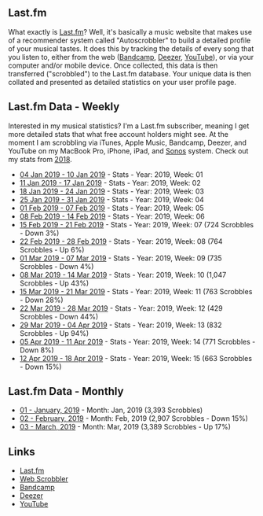 ## Last.fm

What exactly is [Last.fm](https://www.last.fm/home)? Well, it's basically a music website that makes use of a recommender system called "Autoscrobbler" to build a detailed profile of your musical tastes. It does this by tracking the details of every  song that you listen to, either from the web ([Bandcamp](https://bandcamp.com/), [Deezer](https://www.deezer.com), [YouTube](https://www.youtube.com/)), or via your computer and/or mobile device. Once collected, this data is then transferred ("scrobbled") to the Last.fm database. Your unique data is then collated and presented as detailed statistics on your user profile page.

## Last.fm Data - Weekly

Interested in my musical statistics? I'm a Last.fm subscriber, meaning I get more detailed stats that what free account holders might see. At the moment I am scrobbling via iTunes, Apple Music, Bandcamp, Deezer, and YouTube on my MacBook Pro, iPhone, iPad, and [Sonos](https://www.sonos.com) system. Check out my stats from [2018](https://www.last.fm/user/phmullins/listening-report/year/2018).

- [04 Jan 2019 - 10 Jan 2019](https://www.last.fm/user/phmullins/listening-report/year/2019/week/1) - Stats - Year: 2019, Week: 01
- [11 Jan 2019 - 17 Jan 2019](https://www.last.fm/user/phmullins/listening-report/year/2019/week/2) - Stats - Year: 2019, Week: 02
- [18 Jan 2019 - 24 Jan 2019](https://www.last.fm/user/phmullins/listening-report/year/2019/week/3) - Stats - Year: 2019, Week: 03
- [25 Jan 2019 - 31 Jan 2019](https://www.last.fm/user/phmullins/listening-report/year/2019/week/4) - Stats - Year: 2019, Week: 04
- [01 Feb 2019 - 07 Feb 2019](https://www.last.fm/user/phmullins/listening-report/year/2019/week/5) - Stats - Year: 2019, Week: 05
- [08 Feb 2019 - 14 Feb 2019](https://www.last.fm/user/phmullins/listening-report/year/2019/week/6) - Stats - Year: 2019, Week: 06
- [15 Feb 2019 - 21 Feb 2019](https://www.last.fm/user/phmullins/listening-report/year/2019/week/7) - Stats - Year: 2019, Week: 07 (724 Scrobbles - Down 3%)
- [22 Feb 2019 - 28 Feb 2019](https://www.last.fm/user/phmullins/listening-report/year/2019/week/8) - Stats - Year: 2019, Week: 08 (764 Scrobbles - Up 6%)
- [01 Mar 2019 - 07 Mar 2019](https://www.last.fm/user/phmullins/listening-report/year/2019/week/9) - Stats - Year: 2019, Week: 09 (735 Scrobbles - Down 4%)
- [08 Mar 2019 - 14 Mar 2019](https://www.last.fm/user/phmullins/listening-report/year/2019/week/10) - Stats - Year: 2019, Week: 10 (1,047 Scrobbles - Up 43%)
- [15 Mar 2019 - 21 Mar 2019](https://www.last.fm/user/phmullins/listening-report/year/2019/week/11) - Stats - Year: 2019, Week: 11 (763 Scrobbles - Down 28%)
- [22 Mar 2019 - 28 Mar 2019](https://www.last.fm/user/phmullins/listening-report/year/2019/week/12) - Stats - Year: 2019, Week: 12 (429 Scrobbles - Down 44%)
- [29 Mar 2019 - 04 Apr 2019](https://www.last.fm/user/phmullins/listening-report/year/2019/week/13) - Stats - Year: 2019, Week: 13 (832 Scrobbles - Up 94%)
- [05 Apr 2019 - 11 Apr 2019](https://www.last.fm/user/phmullins/listening-report/year/2019/week/14) - Stats - Year: 2019, Week: 14 (771 Scrobbles - Down 8%)
- [12 Apr 2019 - 18 Apr 2019](https://www.last.fm/user/phmullins/listening-report/year/2019/week/15) - Stats - Year: 2019, Week: 15 (663 Scrobbles - Down 15%)

## Last.fm Data - Monthly

- [01 - January, 2019](https://www.last.fm/user/phmullins/listening-report/year/2019/month/1) - Month: Jan, 2019 (3,393 Scrobbles)
- [02 - February, 2019](https://www.last.fm/user/phmullins/listening-report/year/2019/month/2) - Month: Feb, 2019 (2,907 Scrobbles - Down 15%)
- [03 - March, 2019](https://www.last.fm/user/phmullins/listening-report/year/2019/month/3) - Month: Mar, 2019 (3,389 Scrobbles - Up 17%)

## Links

- [Last.fm](https://www.last.fm/home)
- [Web Scrobbler](https://addons.mozilla.org/en-US/firefox/addon/web-scrobbler/)
- [Bandcamp](https://bandcamp.com/)
- [Deezer](https://www.deezer.com)
- [YouTube](https://www.youtube.com/)

